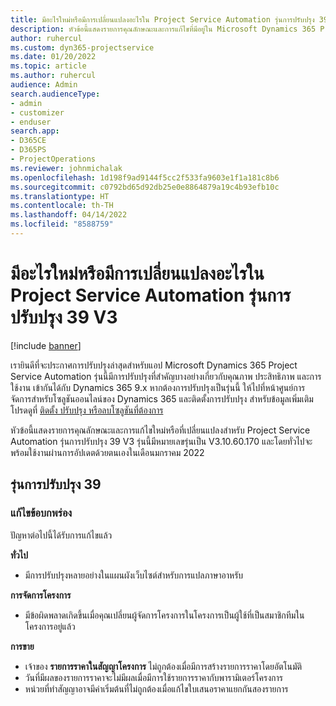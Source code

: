 ```yaml
---
title: มีอะไรใหม่หรือมีการเปลี่ยนแปลงอะไรใน Project Service Automation รุ่นการปรับปรุง 39 V3
description: หัวข้อนี้แสดงรายการคุณลักษณะและการแก้ไขที่มีอยู่ใน Microsoft Dynamics 365 Project Service Automation รุ่นการปรับปรุง 39, V3
author: ruhercul
ms.custom: dyn365-projectservice
ms.date: 01/20/2022
ms.topic: article
ms.author: ruhercul
audience: Admin
search.audienceType:
- admin
- customizer
- enduser
search.app:
- D365CE
- D365PS
- ProjectOperations
ms.reviewer: johnmichalak
ms.openlocfilehash: 1d198f9ad9144f5cc2f533fa9603e1f1a181c8b6
ms.sourcegitcommit: c0792bd65d92db25e0e8864879a19c4b93efb10c
ms.translationtype: HT
ms.contentlocale: th-TH
ms.lasthandoff: 04/14/2022
ms.locfileid: "8588759"
---
```

# <a name="whats-new-or-changed-in-project-service-automation-update-release-39-v3"></a>มีอะไรใหม่หรือมีการเปลี่ยนแปลงอะไรใน Project Service Automation รุ่นการปรับปรุง 39 V3

[!include [banner](../includes/psa-now-project-operations.md)]

เรายินดีที่จะประกาศการปรับปรุงล่าสุดสำหรับแอป Microsoft Dynamics 365 Project Service Automation รุ่นนี้มีการปรับปรุงที่สำคัญบางอย่างเกี่ยวกับคุณภาพ ประสิทธิภาพ และการใช้งาน เข้ากันได้กับ Dynamics 365 9.x หากต้องการปรับปรุงเป็นรุ่นนี้ ให้ไปที่หน้าศูนย์การจัดการสำหรับโซลูชันออนไลน์ของ Dynamics 365 และติดตั้งการปรับปรุง สำหรับข้อมูลเพิ่มเติม โปรดดูที่ [ติดตั้ง ปรับปรุง หรือลบโซลูชันที่ต้องการ](/power-platform/admin/install-remove-preferred-solution)

หัวข้อนี้แสดงรายการคุณลักษณะและการแก้ไขใหม่หรือที่เปลี่ยนแปลงสำหรับ Project Service Automation รุ่นการปรับปรุง 39 V3 รุ่นนี้มีหมายเลขรุ่นเป็น V3.10.60.170 และโดยทั่วไปจะพร้อมใช้งานผ่านการอัปเดตด้วยตนเองในเดือนมกราคม 2022

## <a name="update-release-39"></a>รุ่นการปรับปรุง 39

### <a name="bug-fixes"></a>แก้ไขข้อบกพร่อง

ปัญหาต่อไปนี้ได้รับการแก้ไขแล้ว

**ทั่วไป**

- มีการปรับปรุงหลายอย่างในแผนผังเว็บไซต์สำหรับการแปลภาษาอาหรับ

**การจัดการโครงการ**

- มีข้อผิดพลาดเกิดขึ้นเมื่อคุณเปลี่ยนผู้จัดการโครงการในโครงการเป็นผู้ใช้ที่เป็นสมาชิกทีมในโครงการอยู่แล้ว

**การขาย**

- เจ้าของ **รายการราคาในสัญญาโครงการ** ไม่ถูกต้องเมื่อมีการสร้างรายการราคาโดยอัตโนมัติ 
- วันที่มีผลของรายการราคาจะไม่มีผลเมื่อมีการใช้รายการราคากับพารามิเตอร์โครงการ
- หน่วยที่ทำสัญญาอาจมีค่าเริ่มต้นที่ไม่ถูกต้องเมื่อแก้ไขใบเสนอราคาแยกกันสองรายการ
